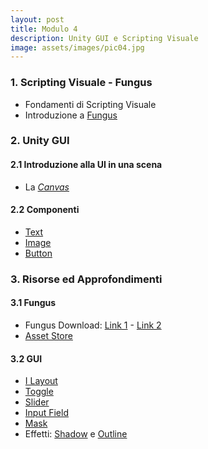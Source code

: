 ```yaml
---
layout: post
title: Modulo 4
description: Unity GUI e Scripting Visuale
image: assets/images/pic04.jpg
---
```


<h3>1. Scripting Visuale - Fungus</h3>

<ul>
    <li>Fondamenti di Scripting Visuale</li>
    <li>Introduzione a <a href="http://fungusgames.com/" target="_blank">Fungus</a></li>
</ul>

<h3>2. Unity GUI</h3>

<h4>2.1 Introduzione alla UI in una scena</h4>
<ul>
    <li>La <em><a href="https://docs.unity3d.com/540/Documentation/Manual/UICanvas.html" target="_blank">Canvas</a></em></li>
</ul>

<h4>2.2 Componenti</h4>
<ul>
    <li><a href="https://docs.unity3d.com/Manual/script-Text.html" target="_blank">Text</a></li>
    <li><a href="https://docs.unity3d.com/Manual/script-Image.html" target="_blank">Image</a></li>
    <li><a href="https://docs.unity3d.com/Manual/script-Button.html" target="_blank">Button</a></li>
</ul>

<h3>3. Risorse ed Approfondimenti</h3>

<h4>3.1 Fungus</h4>
<ul>
  <li>Fungus Download: <a href="{{ site.baseurl }}/assets/downloads/fungus.zip" target="_blank">Link 1</a> - <a href="https://dl.dropboxusercontent.com/u/4502254/fungus.zip" target="_blank">Link 2</a></li>
  <li><a href="https://www.assetstore.unity3d.com/#!/content/34184?aid=1011lHJn" target="_blank">Asset Store</a></li>
</ul>

<h4>3.2 GUI</h4>
<ul>
  <li><a href="https://docs.unity3d.com/Manual/script-LayoutElement.html" target="_blank">I Layout</a></li>
  <li><a href="https://docs.unity3d.com/Manual/script-Toggle.html" target="_blank">Toggle</a></li>
  <li><a href="https://docs.unity3d.com/Manual/script-Slider.html" target="_blank">Slider</a></li>
  <li><a href="https://docs.unity3d.com/Manual/script-InputField.html" target="_blank">Input Field</a></li>
  <li><a href="https://docs.unity3d.com/Manual/script-Mask.html" target="_blank">Mask</a></li>
  <li>Effetti: <a href="https://docs.unity3d.com/Manual/script-Shadow.html" target="_blank">Shadow</a> e <a href="https://docs.unity3d.com/Manual/script-Outline.html" target="_blank">Outline</a></li>
</ul>
